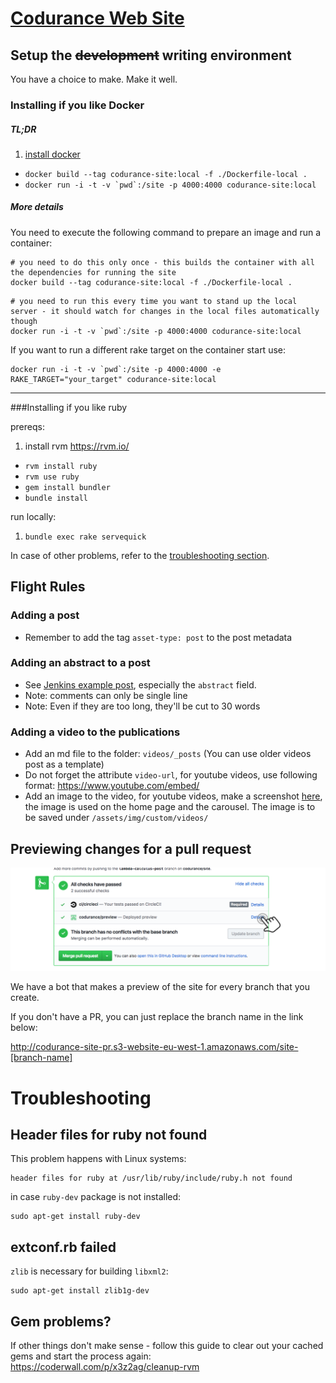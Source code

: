 # [Codurance Web Site](https://codurance.com/)

## Setup the <del>development</del> writing environment 

You have a choice to make. Make it well.

### Installing if you like Docker

##### TL;DR
1. [install docker](https://www.docker.com/community-edition)
- `docker build --tag codurance-site:local -f ./Dockerfile-local .`
- ``docker run -i -t -v `pwd`:/site -p 4000:4000 codurance-site:local``

##### More details

You need to execute the following command to prepare an image and run a container:

```
# you need to do this only once - this builds the container with all the dependencies for running the site
docker build --tag codurance-site:local -f ./Dockerfile-local .
```
```
# you need to run this every time you want to stand up the local server - it should watch for changes in the local files automatically though
docker run -i -t -v `pwd`:/site -p 4000:4000 codurance-site:local 
```

If you want to run a different rake target on the container start use:

```
docker run -i -t -v `pwd`:/site -p 4000:4000 -e RAKE_TARGET="your_target" codurance-site:local
```
----

###Installing if you like ruby

prereqs:

1. install rvm https://rvm.io/
- `rvm install ruby`
- `rvm use ruby`
- `gem install bundler`
- `bundle install`


run locally:

1. `bundle exec rake servequick`

In case of other problems, refer to the [troubleshooting section](#troubleshooting).


## Flight Rules

### Adding a post

  * Remember to add the tag `asset-type: post` to the post metadata

### Adding an abstract to a post

  * See [Jenkins example post](/site/blob/master/_posts/2014-10-03-guide-to-deploying-artifacts-with-jenkins.md), especially the ``abstract`` field.
  * Note: comments can only be single line
  * Note: Even if they are too long, they'll be cut to 30 words

### Adding a video to the publications

  * Add an md file to the folder: `videos/_posts` (You can use older videos post as a template)
  * Do not forget the attribute `video-url`, for youtube videos, use following format: https://www.youtube.com/embed/<video-id>
  * Add an image to the video, for youtube videos, make a screenshot [here](http://youtubescreenshot.com/), the image is used on the home page and the carousel. The image is to be saved under `/assets/img/custom/videos/`

## Previewing changes for a pull request

![illustration of how to go the site preview](how-to-go-to-site-preview.png)

We have a bot that makes a preview of the site for every branch that you create. 

If you don't have a PR, you can just replace the branch name in the link below:

http://codurance-site-pr.s3-website-eu-west-1.amazonaws.com/site-[branch-name]


# Troubleshooting

## Header files for ruby not found

This problem happens with Linux systems:

```
header files for ruby at /usr/lib/ruby/include/ruby.h not found
```

in case `ruby-dev` package is not installed:

```
sudo apt-get install ruby-dev
```

## extconf.rb failed

`zlib` is necessary for building `libxml2`:

```
sudo apt-get install zlib1g-dev
```

## Gem problems?

If other things don't make sense - follow this guide to clear out your cached gems and start the process again: https://coderwall.com/p/x3z2ag/cleanup-rvm
